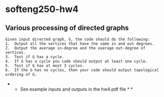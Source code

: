 # softeng250-hw4
## Various processing of directed graphs

```
Given input directed graph, G, the code should do the following:
1.  Output all the vertices that have the same in and out degrees.
2.  Output the average in-degree and the average out-degree of vertices.
3.  Test if G has a cycle.
4.  If G has a cycle you code should output at least one cycle.
5.  Test if G has at most 3 cycles.
6.  If the G has no cycles, then your code should output topological ordering of G.
```

* * See example inputs and outputs in the hw4.pdf file * *
